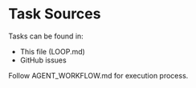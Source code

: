# Task Sources

Tasks can be found in:
- This file (LOOP.md)
- GitHub issues

Follow AGENT_WORKFLOW.md for execution process.
